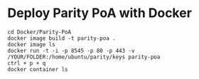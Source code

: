 # Deploy Parity PoA with Docker
```shell
cd Docker/Parity-PoA
docker image build -t parity-poa .
docker image ls
docker run -t -i -p 8545 -p 80 -p 443 -v /YOUR/FOLDER:/home/ubuntu/parity/keys parity-poa
ctrl + p + q
docker container ls
```
